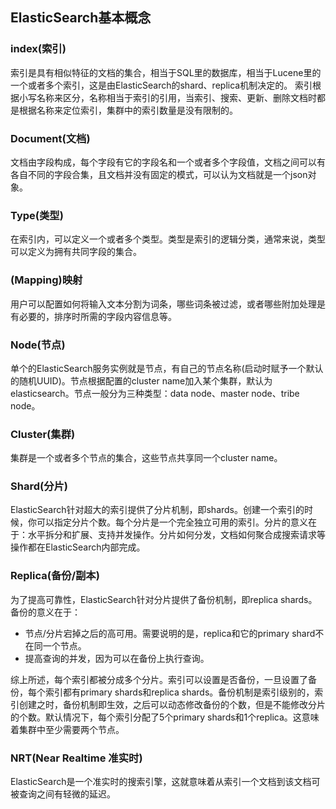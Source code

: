 ## ElasticSearch基本概念

### index(索引)

索引是具有相似特征的文档的集合，相当于SQL里的数据库，相当于Lucene里的一个或者多个索引，这是由ElasticSearch的shard、replica机制决定的。
索引根据小写名称来区分，名称相当于索引的引用，当索引、搜索、更新、删除文档时都是根据名称来定位索引，集群中的索引数量是没有限制的。

### Document(文档)

文档由字段构成，每个字段有它的字段名和一个或者多个字段值，文档之间可以有各自不同的字段合集，且文档并没有固定的模式，可以认为文档就是一个json对象。

### Type(类型)

在索引内，可以定义一个或者多个类型。类型是索引的逻辑分类，通常来说，类型可以定义为拥有共同字段的集合。

### (Mapping)映射

用户可以配置如何将输入文本分割为词条，哪些词条被过滤，或者哪些附加处理是有必要的，排序时所需的字段内容信息等。

### Node(节点)

单个的ElasticSearch服务实例就是节点，有自己的节点名称(启动时赋予一个默认的随机UUID)。节点根据配置的cluster name加入某个集群，默认为elasticsearch。节点一般分为三种类型：data node、master node、tribe node。

### Cluster(集群)

集群是一个或者多个节点的集合，这些节点共享同一个cluster name。

### Shard(分片)

ElasticSearch针对超大的索引提供了分片机制，即shards。创建一个索引的时候，你可以指定分片个数。每个分片是一个完全独立可用的索引。分片的意义在于：水平拆分和扩展、支持并发操作。分片如何分发，文档如何聚合成搜索请求等操作都在ElasticSearch内部完成。

### Replica(备份/副本)

为了提高可靠性，ElasticSearch针对分片提供了备份机制，即replica shards。
备份的意义在于：

* 节点/分片宕掉之后的高可用。需要说明的是，replica和它的primary shard不在同一个节点。
* 提高查询的并发，因为可以在备份上执行查询。

综上所述，每个索引都被分成多个分片。索引可以设置是否备份，一旦设置了备份，每个索引都有primary shards和replica shards。备份机制是索引级别的，索引创建之时，备份机制即生效，之后可以动态修改备份的个数，但是不能修改分片的个数。默认情况下，每个索引分配了5个primary shards和1个replica。这意味着集群中至少需要两个节点。

### NRT(Near Realtime 准实时)

ElasticSearch是一个准实时的搜索引擎，这就意味着从索引一个文档到该文档可被查询之间有轻微的延迟。
